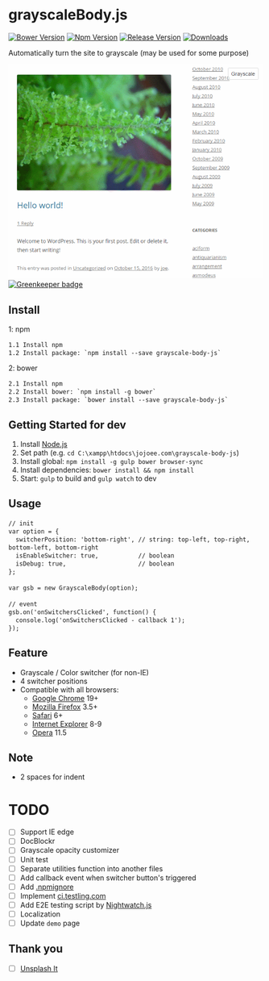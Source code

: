# grayscaleBody.js
[![Bower Version](https://img.shields.io/bower/v/grayscale-body-js.svg)](https://bower.io/search/?q=grayscale-body-js) [![Npm Version](https://img.shields.io/npm/v/grayscale-body-js.svg)](https://www.npmjs.com/package/grayscale-body-js) [![Release Version](https://img.shields.io/github/release/jojoee/grayscale-body-js.svg)](https://github.com/jojoee/grayscale-body-js/releases) [![Downloads](https://img.shields.io/npm/dt/grayscale-body-js.svg)](https://github.com/jojoee/grayscale-body-js/archive/master.zip)

Automatically turn the site to grayscale (may be used for some purpose)

[![grayscaleBody.js - screenshot 1](https://raw.githubusercontent.com/jojoee/grayscale-body-js/master/screenshot/screenshot-1.gif "grayscaleBody.js - screenshot 1")](http://jojoee.github.io/grayscale-body-js/) [![Greenkeeper badge](https://badges.greenkeeper.io/jojoee/grayscale-body-js.svg)](https://greenkeeper.io/)

## Install
1: npm
```
1.1 Install npm
1.2 Install package: `npm install --save grayscale-body-js`
```
2: bower
```
2.1 Install npm
2.2 Install bower: `npm install -g bower`
2.3 Install package: `bower install --save grayscale-body-js`
```

## Getting Started for dev
1. Install [Node.js](https://nodejs.org/en/)
2. Set path (e.g. `cd C:\xampp\htdocs\jojoee.com\grayscale-body-js`)
3. Install global: `npm install -g gulp bower browser-sync`
4. Install dependencies: `bower install && npm install`
5. Start: `gulp` to build and `gulp watch` to dev

## Usage
```
// init
var option = {
  switcherPosition: 'bottom-right', // string: top-left, top-right, bottom-left, bottom-right
  isEnableSwitcher: true,           // boolean
  isDebug: true,                    // boolean
};

var gsb = new GrayscaleBody(option);

// event
gsb.on('onSwitchersClicked', function() {
  console.log('onSwitchersClicked - callback 1');
});
```

## Feature
- Grayscale / Color switcher (for non-IE)
- 4 switcher positions
- Compatible with all browsers:
  - [Google Chrome](https://www.google.com/chrome/) 19+
  - [Mozilla Firefox](https://www.mozilla.org/firefox/) 3.5+
  - [Safari](http://www.apple.com/safari/) 6+
  - [Internet Explorer](https://www.microsoft.com/en-us/download/internet-explorer.aspx) 8-9
  - [Opera](http://www.opera.com/) 11.5

## Note
- 2 spaces for indent

# TODO
- [ ] Support IE edge
- [ ] DocBlockr
- [ ] Grayscale opacity customizer
- [ ] Unit test
- [ ] Separate utilities function into another files
- [ ] Add callback event when switcher button's triggered
- [ ] Add [.npmignore](https://docs.npmjs.com/misc/developers)
- [ ] Implement [ci.testling.com](https://ci.testling.com/)
- [ ] Add E2E testing script by [Nightwatch.js](http://nightwatchjs.org/)
- [ ] Localization
- [ ] Update `demo` page

## Thank you
- [ ] [Unsplash It](https://unsplash.it/)
